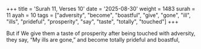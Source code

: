 +++
title = 'Surah 11, Verses 10'
date = '2025-08-30'
weight = 1483
surah = 11
ayah = 10
tags = ["adversity", "become", "boastful", "give", "gone", "ill", "ills", "prideful", "prosperity", "say", "taste", "totally", "touched"]
+++

But if We give them a taste of prosperity after being touched with adversity, they say, “My ills are gone,” and become totally prideful and boastful,